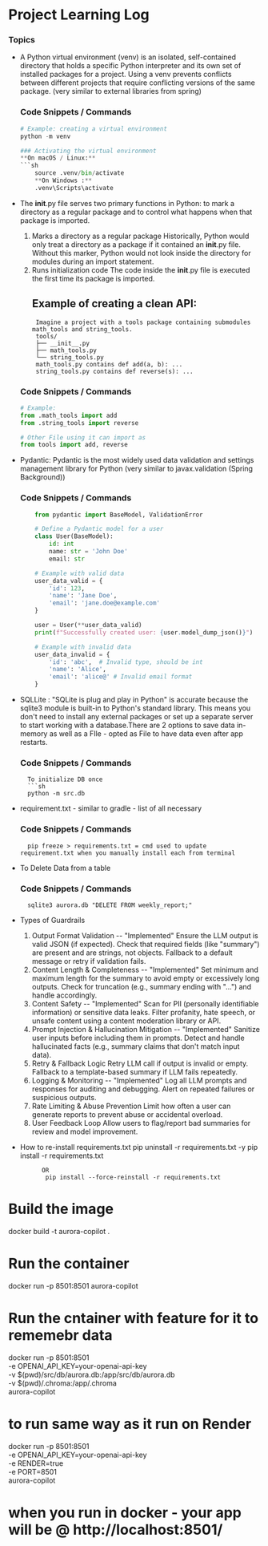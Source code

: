 # Project Learning Log

### Topics
- A Python virtual environment (venv) is an isolated, self-contained directory that holds a specific Python interpreter and its own set of installed packages for a project. Using a venv prevents conflicts between different projects that require conflicting versions of the same package. (very similar to external libraries from spring)
    ### Code Snippets / Commands
    ```python
    # Example: creating a virtual environment
    python -m venv 

    ### Activating the virtual environment
    **On macOS / Linux:**
    ```sh
        source .venv/bin/activate
        **On Windows :**
        .venv\Scripts\activate


- The __init__.py file serves two primary functions in Python: to mark a directory as a regular package and to control what happens when that package is imported.
    1. Marks a directory as a regular package
        Historically, Python would only treat a directory as a package if it contained an __init__.py file. Without this marker, Python would not look inside the directory for modules during an import statement. 
    2. Runs initialization code
        The code inside the __init__.py file is executed the first time its package is imported.
        ## Example of creating a clean API:
            Imagine a project with a tools package containing submodules math_tools and string_tools.
            tools/
            ├── __init__.py
            ├── math_tools.py
            └── string_tools.py
            math_tools.py contains def add(a, b): ...
            string_tools.py contains def reverse(s): ...        
    ### Code Snippets / Commands
    ```python
    # Example:
    from .math_tools import add
    from .string_tools import reverse

    # Other File using it can import as 
    from tools import add, reverse

- Pydantic: Pydantic is the most widely used data validation and settings management library for Python (very similar to javax.validation (Spring Background))
    ### Code Snippets / Commands
    ```python
        from pydantic import BaseModel, ValidationError

        # Define a Pydantic model for a user
        class User(BaseModel):
            id: int
            name: str = 'John Doe'
            email: str

        # Example with valid data
        user_data_valid = {
            'id': 123,
            'name': 'Jane Doe',
            'email': 'jane.doe@example.com'
        }

        user = User(**user_data_valid)
        print(f"Successfully created user: {user.model_dump_json()}")

        # Example with invalid data
        user_data_invalid = {
            'id': 'abc',  # Invalid type, should be int
            'name': 'Alice',
            'email': 'alice@' # Invalid email format
        }
- SQLLite : "SQLite is plug and play in Python" is accurate because the sqlite3 module is built-in to Python's standard library. This means you don't need to install any external packages or set up a separate server to start working with a database.There are 2 options to save data in-memory as well as a FIle - opted as File to have data even after app restarts.
     ### Code Snippets / Commands
        To initialize DB once 
        ```sh
        python -m src.db
- requirement.txt - similar to gradle - list of all necessary
    ### Code Snippets / Commands
        pip freeze > requirements.txt = cmd used to update requirement.txt when you manually install each from terminal
- To Delete Data from a table
    ### Code Snippets / Commands
        sqlite3 aurora.db "DELETE FROM weekly_report;"
- Types of Guardrails
    1. Output Format Validation -- "Implemented"
        Ensure the LLM output is valid JSON (if expected).
        Check that required fields (like "summary") are present and are strings, not objects.
        Fallback to a default message or retry if validation fails.
    2. Content Length & Completeness -- "Implemented"
        Set minimum and maximum length for the summary to avoid empty or excessively long outputs.
        Check for truncation (e.g., summary ending with "...") and handle accordingly.
    3. Content Safety -- "Implemented"
        Scan for PII (personally identifiable information) or sensitive data leaks.
        Filter profanity, hate speech, or unsafe content using a content moderation library or API.
    4. Prompt Injection & Hallucination Mitigation -- "Implemented"
        Sanitize user inputs before including them in prompts.
        Detect and handle hallucinated facts (e.g., summary claims that don't match input data).
    5. Retry & Fallback Logic
        Retry LLM call if output is invalid or empty.
        Fallback to a template-based summary if LLM fails repeatedly.
    6. Logging & Monitoring -- "Implemented"
        Log all LLM prompts and responses for auditing and debugging.
        Alert on repeated failures or suspicious outputs.
    7. Rate Limiting & Abuse Prevention
        Limit how often a user can generate reports to prevent abuse or accidental overload.
    8. User Feedback Loop
        Allow users to flag/report bad summaries for review and model improvement.

- How to re-install requirements.txt
        pip uninstall -r requirements.txt -y
            pip install -r requirements.txt

            OR    
             pip install --force-reinstall -r requirements.txt

# Build the image
docker build -t aurora-copilot .

# Run the container
docker run -p 8501:8501 aurora-copilot

# Run the cntainer with feature for it to rememebr data 
docker run -p 8501:8501 \
  -e OPENAI_API_KEY=your-openai-api-key \
  -v $(pwd)/src/db/aurora.db:/app/src/db/aurora.db \
  -v $(pwd)/.chroma:/app/.chroma \
  aurora-copilot

  # to run same way as it run on Render 
  docker run -p 8501:8501 \
  -e OPENAI_API_KEY=your-openai-api-key \
  -e RENDER=true \
  -e PORT=8501 \
  aurora-copilot
  
# when you run in docker - your app will be @ http://localhost:8501/


